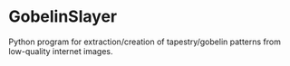 # GobelinSlayer
Python program for extraction/creation of tapestry/gobelin patterns from low-quality internet images.
